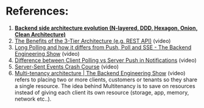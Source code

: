 
# References:

1. **[Backend side architecture evolution (N-layered, DDD, Hexagon, Onion, Clean Architecture)](https://medium.com/@iamprovidence/backend-side-architecture-evolution-n-layered-ddd-hexagon-onion-clean-architecture-643d72444ce4)**
2. [The Benefits of the 3-Tier Architecture (e.g. REST API)](https://www.youtube.com/watch?v=1o7bB4hUPew&list=PLQnljOFTspQXNP6mQchJVP3S-3oKGEuw9&index=18) (video)
3. [Long Polling and how it differs from Push, Poll and SSE - The Backend Engineering Show](https://www.youtube.com/watch?v=J0okraIFPJ0&list=PLQnljOFTspQXNP6mQchJVP3S-3oKGEuw9&index=69) (video)
4. [Difference between Client Polling vs Server Push in Notifications](https://www.youtube.com/watch?v=8D1NAezC-Dk&list=PLQnljOFTspQXNP6mQchJVP3S-3oKGEuw9&index=15) (video)
5. [Server-Sent Events Crash Course](https://www.youtube.com/watch?v=4HlNv1qpZFY&list=PLQnljOFTspQXNP6mQchJVP3S-3oKGEuw9&index=45) (video)
6. [Multi-tenancy architecture | The Backend Engineering Show](https://www.youtube.com/watch?v=IhrBgoVIoT4&list=PLQnljOFTspQWGuRmwojJ6LiV0ejm6eOcs&index=52) (video) refers to placing two or more clients, customers or tenants so they share a single resource. The idea behind Multitenancy is to save on resources instead of giving each client its own resource (storage, app, memory, network etc..).
